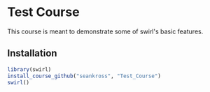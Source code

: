 # Test Course

This course is meant to demonstrate some of swirl's basic features.

## Installation

```r
library(swirl)
install_course_github("seankross", "Test_Course")
swirl()
```